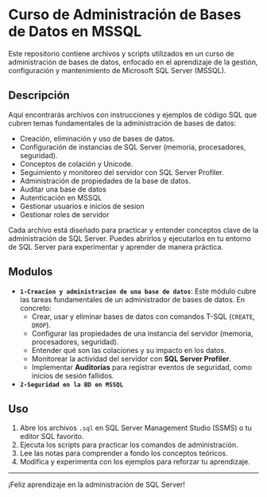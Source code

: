 # Curso de Administración de Bases de Datos en MSSQL

Este repositorio contiene archivos y scripts utilizados en un curso de administración de bases de datos, enfocado en el aprendizaje de la gestión, configuración y mantenimiento de Microsoft SQL Server (MSSQL).

## Descripción
Aquí encontrarás archivos con instrucciones y ejemplos de código SQL que cubren temas fundamentales de la administración de bases de datos:

- Creación, eliminación y uso de bases de datos.
- Configuración de instancias de SQL Server (memoria, procesadores, seguridad).
- Conceptos de colación y Unicode.
- Seguimiento y monitoreo del servidor con SQL Server Profiler.
- Administración de propiedades de la base de datos.
- Auditar una base de datos
- Autenticación en MSSQL
- Gestionar usuarios e inicios de sesion
- Gestionar roles de servidor

Cada archivo está diseñado para practicar y entender conceptos clave de la administración de SQL Server. Puedes abrirlos y ejecutarlos en tu entorno de SQL Server para experimentar y aprender de manera práctica.

## Modulos

- **`1-Creacion y administracion de una base de datos`**: Este módulo cubre las tareas fundamentales de un administrador de bases de datos. En concreto:
  - Crear, usar y eliminar bases de datos con comandos T-SQL (`CREATE`, `DROP`).
  - Configurar las propiedades de una instancia del servidor (memoria, procesadores, seguridad).
  - Entender qué son las colaciones y su impacto en los datos.
  - Monitorear la actividad del servidor con **SQL Server Profiler**.
  - Implementar **Auditorías** para registrar eventos de seguridad, como inicios de sesión fallidos.
- **`2-Seguridad en la BD en MSSQL`**

## Uso
1. Abre los archivos `.sql` en SQL Server Management Studio (SSMS) o tu editor SQL favorito.
2. Ejecuta los scripts para practicar los comandos de administración.
3. Lee las notas para comprender a fondo los conceptos teóricos.
4. Modifica y experimenta con los ejemplos para reforzar tu aprendizaje.

---
¡Feliz aprendizaje en la administración de SQL Server!
